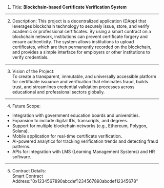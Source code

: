 1. Title: 
**Blockchain-based Certificate Verification System**

---

2. Description:
This project is a decentralized application (DApp) that leverages blockchain technology to securely issue, store, and verify academic or professional certificates. By using a smart contract on a blockchain network, institutions can prevent certificate forgery and ensure authenticity. The system allows institutions to upload certificates, which are then permanently recorded on the blockchain, and provides a simple interface for employers or other institutions to verify credentials.

---

3. Vision of the Project:  
To create a transparent, immutable, and universally accessible platform for certificate issuance and verification that eliminates fraud, builds trust, and streamlines credential validation processes across educational and professional sectors globally.

---

4. Future Scope:
- Integration with government education boards and universities.
- Expansion to include digital IDs, transcripts, and degrees.
- Support for multiple blockchain networks (e.g., Ethereum, Polygon, Solana).
- Mobile application for real-time certificate verification.
- AI-powered analytics for tracking verification trends and detecting fraud patterns.
- APIs for integration with LMS (Learning Management Systems) and HR software.

---

5. Contract Details:  
Smart Contract Address:"0x1234567890abcdef1234567890abcdef12345678"  

